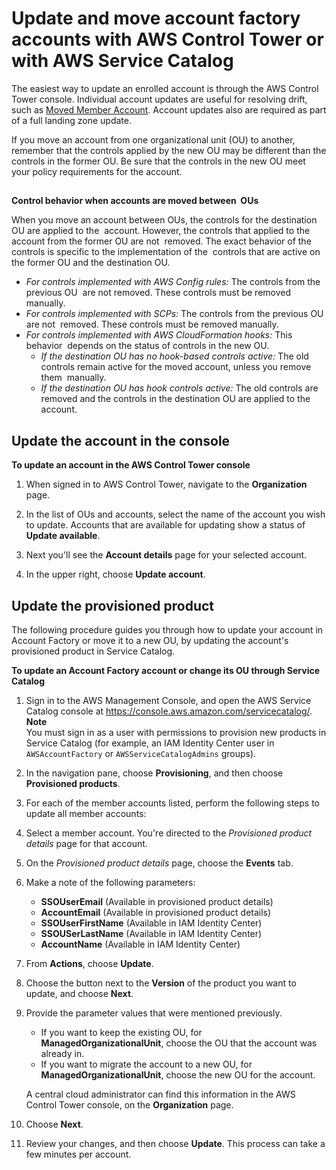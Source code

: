 # Update and move account factory accounts with AWS Control Tower or with AWS Service Catalog<a name="updating-account-factory-accounts"></a>

The easiest way to update an enrolled account is through the AWS Control Tower console\. Individual account updates are useful for resolving drift, such as [Moved Member Account](governance-drift.md#drift-account-moved)\. Account updates also are required as part of a full landing zone update\.

If you move an account from one organizational unit \(OU\) to another, remember that the controls applied by the new OU may be different than the controls in the former OU\. Be sure that the controls in the new OU meet your policy requirements for the account\.

## <a name="when-accounts-are-moved"></a>

**Control behavior when accounts are moved between  OUs**

When you move an account between OUs, the controls for the destination OU are applied to the  account\. However, the controls that applied to the account from the former OU are not  removed\. The exact behavior of the controls is specific to the implementation of the  controls that are active on the former OU and the destination OU\.
+  *For controls implemented with AWS Config rules:* The controls from the previous OU  are not removed\. These controls must be removed manually\.
+ *For controls implemented with SCPs:* The controls from the previous OU are not  removed\. These controls must be removed manually\. 
+ *For controls implemented with AWS CloudFormation hooks:* This behavior  depends on the status of controls in the new OU\.
  + *If the destination OU has no hook\-based controls active:* The old  controls remain active for the moved account, unless you remove them  manually\.
  + *If the destination OU has hook controls active:* The old controls are  removed and the controls in the destination OU are applied to the  account\.

## Update the account in the console<a name="update-account-in-console"></a>

**To update an account in the AWS Control Tower console**

1. When signed in to AWS Control Tower, navigate to the **Organization** page\.

1. In the list of OUs and accounts, select the name of the account you wish to update\. Accounts that are available for updating show a status of **Update available**\.

1. Next you'll see the **Account details** page for your selected account\.

1. In the upper right, choose **Update account**\.

## Update the provisioned product<a name="update-provisioned-product"></a>

The following procedure guides you through how to update your account in Account Factory or move it to a new OU, by updating the account's provisioned product in Service Catalog\.

**To update an Account Factory account or change its OU through Service Catalog**

1. Sign in to the AWS Management Console, and open the AWS Service Catalog console at [https://console\.aws\.amazon\.com/servicecatalog/](https://console.aws.amazon.com/servicecatalog/)\. 
**Note**  
You must sign in as a user with permissions to provision new products in Service Catalog \(for example, an IAM Identity Center user in `AWSAccountFactory` or `AWSServiceCatalogAdmins` groups\)\.

1. In the navigation pane, choose **Provisioning**, and then choose **Provisioned products**\.

1.  For each of the member accounts listed, perform the following steps to update all member accounts:

   1. Select a member account\. You're directed to the *Provisioned product details* page for that account\.

   1. On the *Provisioned product details* page, choose the **Events** tab\.

   1. Make a note of the following parameters:
      +  **SSOUserEmail** \(Available in provisioned product details\)
      +  **AccountEmail** \(Available in provisioned product details\)
      +  **SSOUserFirstName** \(Available in IAM Identity Center\) 
      +  **SSOUSerLastName** \(Available in IAM Identity Center\) 
      +  **AccountName** \(Available in IAM Identity Center\) 

   1. From **Actions**, choose **Update**\.

   1. Choose the button next to the **Version** of the product you want to update, and choose **Next**\.

   1. Provide the parameter values that were mentioned previously\.
      + If you want to keep the existing OU, for **ManagedOrganizationalUnit**, choose the OU that the account was already in\.
      + If you want to migrate the account to a new OU, for **ManagedOrganizationalUnit**, choose the new OU for the account\.

       A central cloud administrator can find this information in the AWS Control Tower console, on the **Organization** page\.

   1. Choose **Next**\.

   1. Review your changes, and then choose **Update**\. This process can take a few minutes per account\.